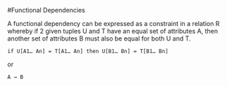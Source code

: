 #Functional Dependencies

A functional dependency can be expressed as a constraint in a relation R whereby if 2 given tuples U and T have an equal set of attributes A, then another set of attributes B must also be equal for both U and T.

	if U[A1… An] = T[A1… An] then U[B1… Bn] = T[B1… Bn]
	
or

	A → B
	
	
